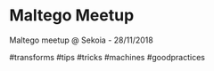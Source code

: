 # Maltego Meetup

Maltego meetup @ Sekoia - 28/11/2018

#transforms #tips #tricks #machines #goodpractices
